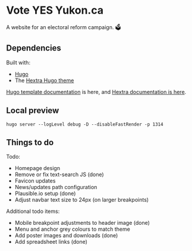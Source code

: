 # Vote YES Yukon.ca

A website for an electoral reform campaign. 🗳️

## Dependencies

Built with:

- [Hugo](https://gohugo.io/)
- The [Hextra Hugo theme](https://github.com/imfing/hextra)

[Hugo template documentation](https://gohugo.io/templates/new-templatesystem-overview/) is here, and [Hextra documentation is here](https://imfing.github.io/hextra/docs/getting-started/).

## Local preview

```
hugo server --logLevel debug -D --disableFastRender -p 1314
```

## Things to do

Todo:

- Homepage design
- Remove or fix text-search JS (done)
- Favicon updates
- News/updates path configuration
- Plausible.io setup (done)
- Adjust navbar text size to 24px (on larger breakpoints)

Additional todo items:

- Mobile breakpoint adjustments to header image (done)
- Menu and anchor grey colours to match theme
- Add poster images and downloads (done)
- Add spreadsheet links (done)
